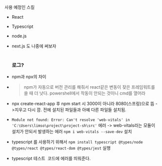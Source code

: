 <p>사용 예정인 스킬</p>
<ul>
<li><p>React</p>
</li>
<li><p>Typescript</p>
</li>
<li><p>node.js</p>
</li>
<li><p>next.js 도 나중에 써보자
<br /><br /></p>
<h3 id="로그">로그?</h3>
</li>
<li><p>npm과 npx의 차이</p>
</li>
<li><blockquote>
<p>npm가 자동으로 버전 관리를 해줘서 react같은 변동이 잦은 프레임워트를 쓸 때 더 낫다. powershell에서 작동이 안되는 것이니 cmd를 열어라</p>
</blockquote>
</li>
<li><p>npx create-react-app 후 npm start 시 3000이 아니라 8080(스프링)으로 뜸
-&gt;지우고 다시 깜. 전에 설치된 파일들과 아예 다른 파일들 설치됨.</p>
</li>
<li><p><code>Module not found: Error: Can't resolve 'web-vitals' in 'C:\Users\limso\project\project-sh\src'</code> 에러 
-&gt; web-vitals라는 모듈이 설치가 안되서 발생하는 에러
<code>npm i web-vitals --save-dev</code> 설치</p>
</li>
<li><p>typescript 를 사용하기 위해서 
<code>npm install typescript @types/node @types/react @types/react-dom @types/jest</code> 실행</p>
</li>
<li><p>typescript 테스트
<img alt="" src="https://velog.velcdn.com/images/ssohopeful/post/9383246c-8060-411b-ab09-c2ce6cb2384f/image.png" />
코드에 에러를 띄워준다. </p>
</li>
</ul>